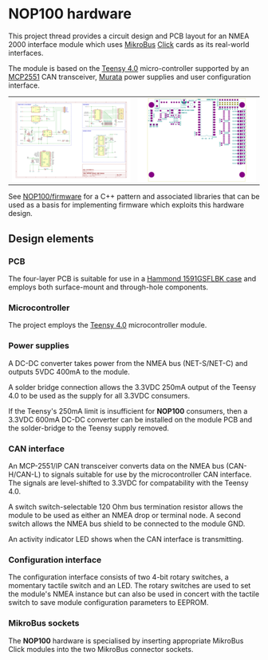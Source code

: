 # NOP100 hardware

This project thread provides a circuit design and PCB layout for an
NMEA 2000 interface module which uses
[MikroBus](https://www.mikroe.com/mikrobus)
[Click](https://mikroe.com/click) cards as its real-world interfaces.

The module is based on the
[Teensy 4.0]()
micro-controller supported by an
[MCP2551](https://www.microchip.com/en-us/product/mcp2551) CAN transceiver,
[Murata](https://www.murata.com/en-eu/) power supplies
and user configuration interface.

<table border="0">
<tr>
<td>
<img src="schematic.svg">
</td>
<td>
<img src="pcb.svg">
</td>
</tr>
</table>

See [NOP100/firmware](../firmware/) for a C++ pattern and associated
libraries that can be used as a basis for implementing firmware which
exploits this hardware design.

## Design elements

### PCB

The four-layer PCB is suitable for use in a
[Hammond 1591GSFLBK case](https://docs.rs-online.com/b790/A700000007521666.pdf)
and employs both surface-mount and through-hole components.

### Microcontroller

The project employs the
[Teensy 4.0](https://www.pjrc.com/store/teensy40.html) microcontroller module.

### Power supplies

A DC-DC converter takes power from the NMEA bus (NET-S/NET-C) and
outputs 5VDC 400mA to the module.

A solder bridge connection allows the 3.3VDC 250mA output of the
Teensy 4.0 to be used as the supply for all 3.3VDC consumers.

If the Teensy's 250mA limit is insufficient for **NOP100** consumers,
then a 3.3VDC 600mA DC-DC converter can be installed on the module PCB
and the solder-bridge to the Teensy supply removed.

### CAN interface

An MCP-2551/IP CAN transceiver converts data on the NMEA bus
(CAN-H/CAN-L) to signals suitable for use by the microcontroller CAN
interface.
The signals are level-shifted to 3.3VDC for compatability with the
Teensy 4.0.

A switch switch-selectable 120 Ohm bus termination resistor allows
the module to be used as either an NMEA drop or terminal node.
A second switch allows the NMEA bus shield to be connected to the
module GND.

An activity indicator LED shows when the CAN interface is transmitting.

### Configuration interface

The configuration interface consists of two 4-bit rotary switches, a
momentary tactile switch and an LED.
The rotary switches are used to set the module's NMEA instance but can
also be used in concert with the tactile switch to save module
configuration parameters to EEPROM.

### MikroBus sockets

The **NOP100** hardware is specialised by inserting appropriate MikroBus
Click modules into the two MikroBus connector sockets.
